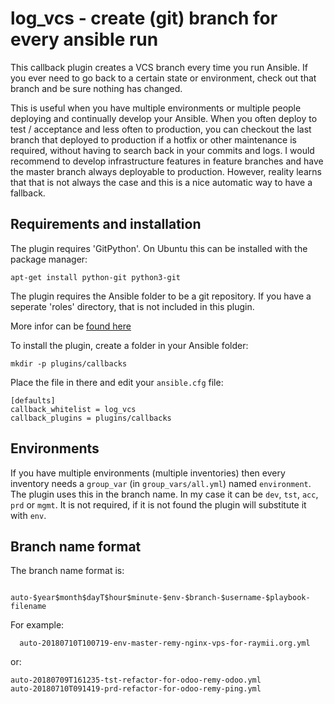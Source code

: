 # log_vcs - create (git) branch for every ansible run

This callback plugin creates a VCS branch every time you run Ansible. If you ever need to go back to a certain state or environment, check out that branch and be sure nothing has changed.

This is useful when you have multiple environments or multiple people deploying and continually develop your Ansible. When you often deploy to test / acceptance and less often to production, you can checkout the last branch that deployed to production if a hotfix or other maintenance is required, without having to search back in your commits and logs. I would recommend to develop infrastructure features in feature branches and have the master branch always deployable to production. However, reality learns that that is not always the case and this is a nice automatic way to have a fallback.

## Requirements and installation

The plugin requires 'GitPython'. On Ubuntu this can be installed with the package manager:

	apt-get install python-git python3-git

The plugin requires the Ansible folder to be a git repository. If you have a seperate 'roles' directory, that is not included in this plugin. 

More infor can be [found here](https://raymii.org/s/software/log_vcs_-_Ansible_Callback_plugin_that_creates_git_branches_for_every_ansible_run.html)

To install the plugin, create a folder in your Ansible folder: 

	mkdir -p plugins/callbacks

Place the file in there and edit your `ansible.cfg` file:

	[defaults]
	callback_whitelist = log_vcs
	callback_plugins = plugins/callbacks

## Environments

If you have multiple environments (multiple inventories) then every inventory needs a `group_var` (in `group_vars/all.yml`) named `environment`. The plugin uses this in the branch name. In my case it can be `dev`, `tst`, `acc`, `prd` or `mgmt`. It is not required, if it is not found the plugin will substitute it with `env`.

## Branch name format

The branch name format is:

		auto-$year$month$dayT$hour$minute-$env-$branch-$username-$playbook-filename

For example:

	  auto-20180710T100719-env-master-remy-nginx-vps-for-raymii.org.yml

or:

	auto-20180709T161235-tst-refactor-for-odoo-remy-odoo.yml
	auto-20180710T091419-prd-refactor-for-odoo-remy-ping.yml


